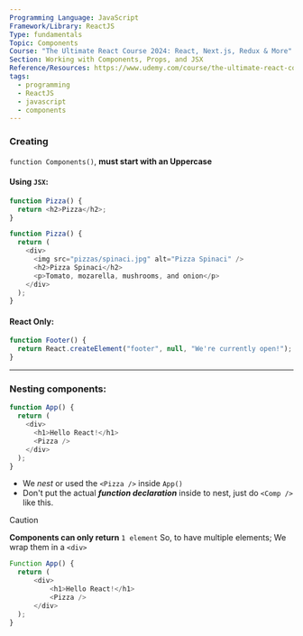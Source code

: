 ```yaml
---
Programming Language: JavaScript
Framework/Library: ReactJS
Type: fundamentals
Topic: Components
Course: "The Ultimate React Course 2024: React, Next.js, Redux & More"
Section: Working with Components, Props, and JSX
Reference/Resources: https://www.udemy.com/course/the-ultimate-react-course/
tags:
  - programming
  - ReactJS
  - javascript
  - components
---
```


### Creating
`function Components()`, __must start with an Uppercase__

#### Using `JSX`:
```js
function Pizza() {
  return <h2>Pizza</h2>;
}
```

```js
function Pizza() {
  return (
    <div>
      <img src="pizzas/spinaci.jpg" alt="Pizza Spinaci" />
      <h2>Pizza Spinaci</h2>
      <p>Tomato, mozarella, mushrooms, and onion</p>
    </div>
  );
}
```
#### React Only:
```js
function Footer() {
  return React.createElement("footer", null, "We're currently open!");
}
```

---
### Nesting components:
```js
function App() {
  return (
    <div>
      <h1>Hello React!</h1>
      <Pizza />
    </div>
  );
}
```
- We _nest_ or used the `<Pizza />` inside `App()`
- Don't put the actual ___function declaration___ inside to nest, just do `<Comp />` like this.

> [!caution] 
> __Components can only return__ `1 element`
> So, to have multiple elements; We wrap them in a `<div>`
> ```js
> Function App() {
> 	return (
> 		<div>
> 			<h1>Hello React!</h1>
> 			<Pizza />
> 		</div>
> 	);
> }
> ```


